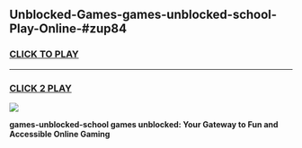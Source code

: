 
## Unblocked-Games-games-unblocked-school-Play-Online-#zup84
<h3>
<a href="https://premium.freeplayer.one?title=games-unblocked-school&ref=27F">CLICK TO PLAY</a></h3>
<hr>

<h3>
<a href="https://premium.freeplayer.one?title=games-unblocked-school&ref=27F">CLICK 2 PLAY</a>
  
</h3>

<a href="https://premium.freeplayer.one?title=games-unblocked-school&ref=27F"><img src="https://clearcache.store/games.png"></a>


**games-unblocked-school games unblocked: Your Gateway to Fun and Accessible Online Gaming**
